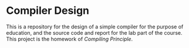 # Compiler Design

This is a repository for the design of a simple compiler for the purpose of education, and the source code and report for the lab part of the course. This project is the homework of *Compiling Principle*.